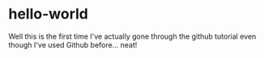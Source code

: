 # hello-world

Well this is the first time I've actually gone through the github tutorial even though I've used Github before... neat!
